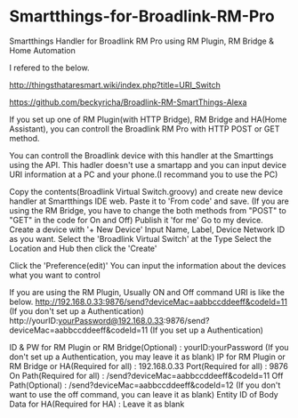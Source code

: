 # Smartthings-for-Broadlink-RM-Pro
Smartthings Handler for Broadlink RM Pro using RM Plugin, RM Bridge &amp; Home Automation

I refered to the below.

http://thingsthataresmart.wiki/index.php?title=URI_Switch

https://github.com/beckyricha/Broadlink-RM-SmartThings-Alexa


If you set up one of RM Plugin(with HTTP Bridge), RM Bridge and HA(Home Assistant), you can controll the Broadlink RM Pro with HTTP POST or GET method.

You can controll the Broadlink device with this handler at the Smarttings using the API. This hadler doesn't use a smartapp and you can input device URI information at a PC and your phone.(I recommand you to use the PC)


Copy the contents(Broadlink Virtual Switch.groovy) and create new device handler at Smartthings IDE web.
Paste it to 'From code' and save.
(If you are using the RM Bridge, you have to change the both methods from "POST" to "GET" in the code for On and Off)
Publish it 'for me'
Go to my device.
Create a device with '+ New Device'
Input Name, Label, Device Network ID as you want.
Select the 'Broadlink Virtual Switch' at the Type
Select the Location and Hub then click the 'Create'

Click the 'Preference(edit)'
You can input the information about the devices what you want to control

If you are using the RM Plugin,
Usually ON and Off command URI is like the below.
http://192.168.0.33:9876/send?deviceMac=aabbccddeeff&codeId=11 (If you don't set up a Authentication)
http://yourID:yourPassword@192.168.0.33:9876/send?deviceMac=aabbccddeeff&codeId=11 (If you set up a Authentication)

ID & PW for RM Plugin or RM Bridge(Optional) : yourID:yourPassword (If you don't set up a Authentication, you may leave it as blank)
IP for RM Plugin or RM Bridge or HA(Required for all) : 192.168.0.33
Port(Required for all) : 9876
On Path(Required for all) : /send?deviceMac=aabbccddeeff&codeId=11
Off Path(Optional) : /send?deviceMac=aabbccddeeff&codeId=12 (If you don't want to use the off command, you can leave it as blank)
Entity ID of Body Data for HA(Required for HA) : Leave it as blank


